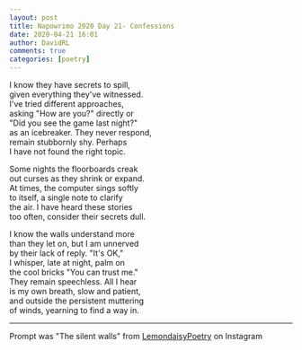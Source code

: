 ```yaml
---  
layout: post  
title: Napowrimo 2020 Day 21- Confessions  
date: 2020-04-21 16:01  
author: DavidRL  
comments: true  
categories: [poetry]  
---  
```

I know they have secrets to spill,  
given everything they've witnessed.  
I've tried different approaches,  
asking "How are you?" directly or  
"Did you see the game last night?"  
as an icebreaker. They never respond,  
remain stubbornly shy. Perhaps  
I have not found the right topic.  

Some nights the floorboards creak  
out curses as they shrink or expand.  
At times, the computer sings softly  
to itself, a single note to clarify  
the air. I have heard these stories  
too often, consider their secrets dull.  

I know the walls understand more  
than they let on, but I am unnerved  
by their lack of reply. "It's OK,"  
I whisper, late at night, palm on  
the cool bricks "You can trust me."  
They remain speechless. All I hear  
is my own breath, slow and patient,  
and outside the persistent muttering  
of winds, yearning to find a way in.  

***  

Prompt was "The silent walls" from <a href="https://www.instagram.com/lemondaisypoetry/">LemondaisyPoetry</a> on Instagram  
